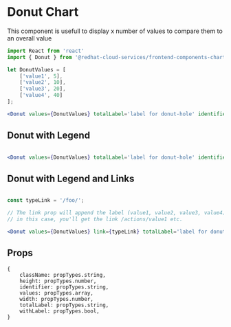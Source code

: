 # Donut Chart

This component is usefull to display x number of values to compare them to an overall value

```jsx
import React from 'react'
import { Donut } from '@redhat-cloud-services/frontend-components-charts';

let DonutValues = [
    ['value1', 5],
    ['value2', 10],
    ['value3', 20],
    ['value4', 40]
];

<Donut values={DonutValues} totalLabel='label for donut-hole' identifier='donut-identifier'/>;

```

## Donut with Legend

```jsx

<Donut values={DonutValues} totalLabel='label for donut-hole' identifier='donut-identifier' withLegend/>;

```

## Donut with Legend and Links

```jsx

const typeLink = '/foo/';

// The link prop will append the label (value1, value2, value3, value4) to the typeLink const
// in this case, you'll get the link /actions/value1 etc.

<Donut values={DonutValues} link={typeLink} totalLabel='label for donut-hole' identifier='donut-identifier' withLegend/>;

```

## Props

```JS
{
    className: propTypes.string,
    height: propTypes.number,
    identifier: propTypes.string,
    values: propTypes.array,
    width: propTypes.number,
    totalLabel: propTypes.string,
    withLabel: propTypes.bool,
}
```
